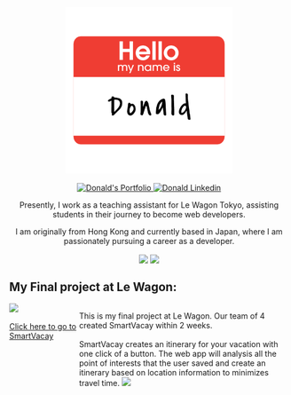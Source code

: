 <p align="center">
  <img src="Assets/hello.png" alt="Hello, I am Donald" style="width:300px;">
</p>
<p align="center">
 <a href="https://www.donald-chow.com" target="blank">
  <img src="https://img.shields.io/badge/Portfolio-DC143C?style=for-the-badge" alt="Donald's Portfolio" />
 </a>
 <a href="#" target="_blank">
  <img src="https://img.shields.io/badge/LinkedIn-0A66C2?style=for-the-badge&logo=linkedin&logoColor=white" alt="Donald Linkedin"/>
 </a>
</p>
 <!--
<p align="center">
  <a href="#" target="_blank">
    <img src="https://img.shields.io/badge/dev.to-0A0A0A?style=for-the-badge&logo=dev.to&logoColor=white" alt="Donald" />
  </a>
  <a href="#" target="_blank">
    <img src="https://img.shields.io/badge/Twitter-1D9BF0?style=for-the-badge&logo=twitter&logoColor=white" />
  </a>
 <a href="#" target="_blank">
  <img src="https://img.shields.io/badge/Instagram-E4405F?style=for-the-badge&logo=instagram&logoColor=white" alt="Donald" />
  </a>
    <a href="#" target="_blank">
    <img src="https://img.shields.io/badge/Threads-000000?style=for-the-badge&logo=threads&logoColor=white" />
  </a>
</p> -->
<p align="center">
  Presently, I work as a teaching assistant for Le Wagon Tokyo, assisting students in their journey to become web developers.
<p>
<p align="center">
  I am originally from Hong Kong and currently based in Japan, where I am passionately pursuing a career as a developer.
</p>

<p align='center'>
  <img height=150 align="center" src="https://github-readme-stats.vercel.app/api?username=donald-chow&show_icons=true&theme=tokyonight" />
  <img height=150 align="center" src="https://github-readme-stats.vercel.app/api/top-langs?username=donald-chow&layout=compact&langs_count=8&card_width=320&theme=tokyonight" />
</p>

## My Final project at Le Wagon:

<div style="display: flex; justify-content: space-around; align: center">
  <div style="flex:1">
    <a href="https://www.smartvacay.app">
      <img  src="https://donald-chow.com/images/projects/logo_orange_bg.png" style="height:120px;">
      <p class="text-align: center">Click here to go to SmartVacay </p>
    </a>
  </div>
  <p style="flex:3">
  This is my final project at Le Wagon. Our team of 4 created SmartVacay within 2 weeks.
  <br><br>
  SmartVacay creates an itinerary for your vacation with one click of a button. The web app will analysis all the point of interests that the user saved and create an itinerary based on location information to minimizes travel time.
  <a href="https://github.com/donald=chow/smart-vacay">
    <img src="https://github-readme-stats.vercel.app/api/pin/?username=donald-chow&repo=smartvacay&theme=tokyonight" />
  </a>
  </p>
</div>

<!--
**Donald-Chow/Donald-Chow** is a ✨ _special_ ✨ repository because its `README.md` (this file) appears on your GitHub profile.

Here are some ideas to get you started:

- 🔭 I’m currently working on ...
- 🌱 I’m currently learning ...
- 👯 I’m looking to collaborate on ...
- 🤔 I’m looking for help with ...
- 💬 Ask me about ...
- 📫 How to reach me: ...
- 😄 Pronouns: ...
- ⚡ Fun fact: ...
-->
